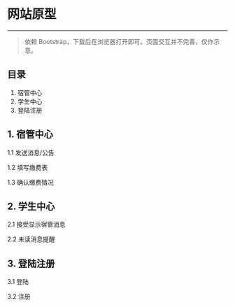 # 网站原型
---

> 依赖 Bootstrap，下载后在浏览器打开即可。页面交互并不完善，仅作示意。

## 目录
1. 宿管中心
2. 学生中心
3. 登陆注册

## 1. 宿管中心

1.1 发送消息/公告

1.2 填写缴费表

1.3 确认缴费情况

## 2. 学生中心

2.1 接受显示宿管消息

2.2 未读消息提醒

## 3. 登陆注册

3.1 登陆

3.2 注册
